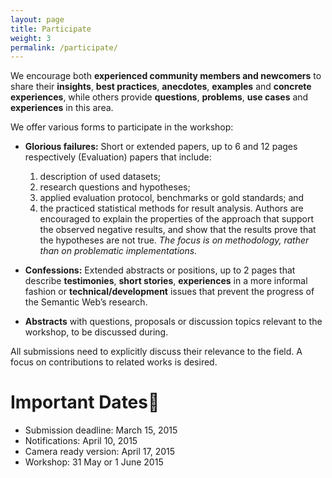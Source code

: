 ```yaml
---
layout: page
title: Participate
weight: 3
permalink: /participate/
---
```

We encourage both **experienced community members and newcomers** to share their **insights**, **best practices**, **anecdotes**, **examples** and **concrete experiences**, while others provide **questions**, **problems**, **use cases** and **experiences** in this area.

We offer various forms to participate in the workshop:

- **Glorious failures:**
  Short or extended papers, up to 6 and 12 pages respectively (Evaluation) papers that include:
  1. description of used datasets;
  2. research questions and hypotheses;
  3. applied evaluation protocol, benchmarks or gold standards; and
  4. the practiced statistical methods for result analysis.
  Authors are encouraged to explain the properties of the approach that support the observed negative results, and show that the results prove that the hypotheses are not true.
  *The focus is on methodology, rather than on problematic implementations.*

- **Confessions:** 
  Extended abstracts or positions, up to 2 pages that describe **testimonies**, **short stories**, **experiences** in a more informal fashion or **technical/development** issues that prevent the progress of the Semantic Web’s research.

- **Abstracts** with questions, proposals or discussion topics relevant to the workshop, to be discussed during.

All submissions need to explicitly discuss their relevance to the field. A focus on contributions to related works is desired.

Important Dates
===============

- Submission deadline: March 15, 2015
- Notifications: April 10, 2015
- Camera ready version: April 17, 2015
- Workshop: 31 May or 1 June 2015

